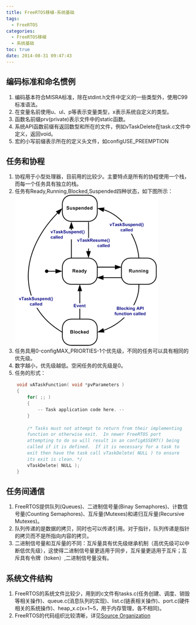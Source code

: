```yaml
---
title: FreeRTOS移植-系统基础
tags:
  - FreeRTOS
categories:
  - FreeRTOS移植
  - 系统基础
toc: true
date: 2014-08-31 09:47:43
---
```


## 编码标准和命名惯例

1. 编码基本符合MISRA标准，除在stdint.h文件中定义的一些类型外，使用C99标准语法。
2. 在变量名前使用u、ul、p等表示变量类型，x表示系统自定义的类型。
3. 函数名前缀prv(private)表示文件中的static函数。
4. 系统API函数前缀有返回数型和所在的文件，例如vTaskDelete在task.c文件中定义，返回void。
5. 宏的小写前缀表示所在的定义头文件，如configUSE_PREEMPTION

## 任务和协程

1. 协程用于小型处理器，目前用的比较少。主要特点是所有的协程使用一个栈，而每一个任务具有独立的栈。
2. 任务有Ready,Running,Blocked,Suspended四种状态，如下图所示：![taskstate](/images/FreeRTOS_TaskState.gif)
3. 任务具用0-configMAX_PRIORTIES-1个优先级，不同的任务可以具有相同的优先级。
4. 数字越小，优先级越低。空闲任务的优先级是0。
5. 任务的形式：
``` c
    void vATaskFunction( void *pvParameters )
    {
        for( ;; )
        {
            -- Task application code here. --
        }

        /* Tasks must not attempt to return from their implementing
        function or otherwise exit.  In newer FreeRTOS port
        attempting to do so will result in an configASSERT() being
        called if it is defined.  If it is necessary for a task to
        exit then have the task call vTaskDelete( NULL ) to ensure
        its exit is clean. */
        vTaskDelete( NULL );
    }
```

## 任务间通信

1. FreeRTOS提供队列(Queues)、二进制信号量(Binay Semaphores)、计数信号量(Counting Semaphores)、互斥量(Mutexes)和递归互斥量(Recursive Mutexes)。
2. 队列传递的是数据的拷贝，同时也可以传递引用。对于指针，队列传递是指针的拷贝而不是所指向内容的拷贝。
3. 二进制信号量和互斥量的不同：互斥量具有优先级继承机制（高优先级可以中断低优先级），这使得二进制信号量更适用于同步，互斥量更适用于互斥；互斥具有令牌（token）,二进制信号量没有。

## 系统文件结构

1. FreeRTOS的系统文件比较少，用到的c文件有tasks.c(任务创建、调度、销毁等相关操作)、queue.c(消息队列的实现)、list.c(链表相关操作)、port.c(硬件相关的系统操作)、heap_x.c(x=1~5，用于内存管理，各不相同)。
2. FreeRTOS的代码组织比较清晰，详见[Source Organization](http://www.freertos.org/a00017.html)

